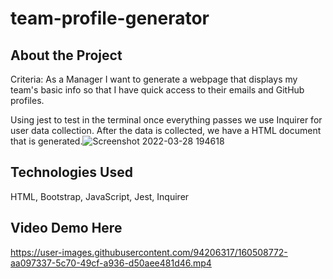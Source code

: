 # team-profile-generator

## About the Project
Criteria: As a Manager I want to generate a webpage that displays my team's basic info so that I have quick access to their emails and GitHub profiles.

Using jest to test in the terminal once everything passes we use Inquirer for user data collection. After the data is collected, we have a HTML document that is generated.![Screenshot 2022-03-28 194618](https://user-images.githubusercontent.com/94206317/160506244-e252fb2b-8751-4c4f-8eda-4e735990d82e.png)


## Technologies Used
HTML, Bootstrap, JavaScript, Jest, Inquirer

## Video Demo Here
https://user-images.githubusercontent.com/94206317/160508772-aa097337-5c70-49cf-a936-d50aee481d46.mp4

